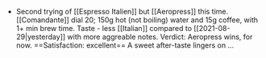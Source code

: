 - Second trying of [[Espresso Italien]] but [[Aeropress]] this time. [[Comandante]] dial 20; 150g hot (not boiling) water and 15g coffee, with 1+ min brew time.  Taste - less [[Italian]] compared to [[2021-08-29|yesterday]] with more aggreable notes. Verdict: Aeropress wins, for now. ==Satisfaction: excellent== A sweet after-taste lingers on ...

